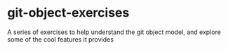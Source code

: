 # git-object-exercises
A series of exercises to help understand the git object model, and explore some of the cool features it provides
